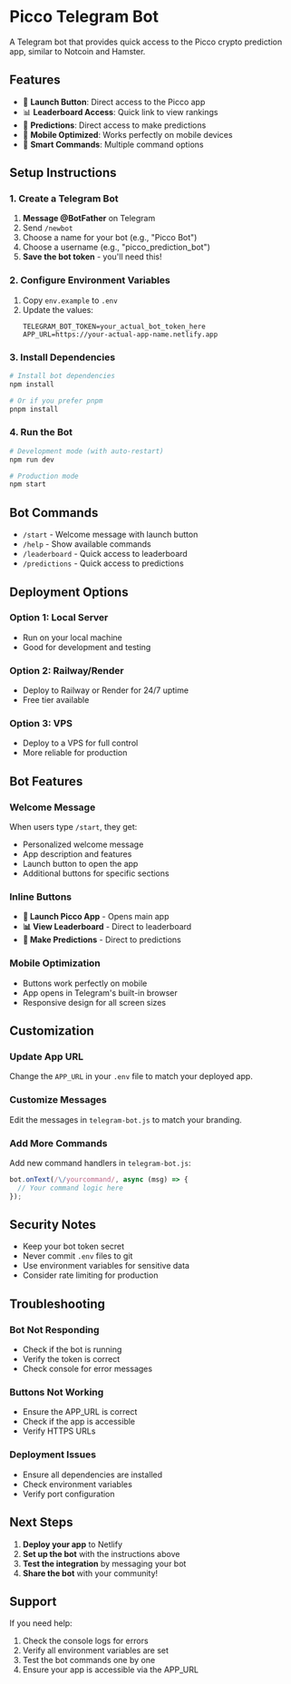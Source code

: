 # Picco Telegram Bot

A Telegram bot that provides quick access to the Picco crypto prediction app, similar to Notcoin and Hamster.

## Features

- 🚀 **Launch Button**: Direct access to the Picco app
- 📊 **Leaderboard Access**: Quick link to view rankings
- 🎯 **Predictions**: Direct access to make predictions
- 📱 **Mobile Optimized**: Works perfectly on mobile devices
- 🤖 **Smart Commands**: Multiple command options

## Setup Instructions

### 1. Create a Telegram Bot

1. **Message @BotFather** on Telegram
2. Send `/newbot`
3. Choose a name for your bot (e.g., "Picco Bot")
4. Choose a username (e.g., "picco_prediction_bot")
5. **Save the bot token** - you'll need this!

### 2. Configure Environment Variables

1. Copy `env.example` to `.env`
2. Update the values:
   ```env
   TELEGRAM_BOT_TOKEN=your_actual_bot_token_here
   APP_URL=https://your-actual-app-name.netlify.app
   ```

### 3. Install Dependencies

```bash
# Install bot dependencies
npm install

# Or if you prefer pnpm
pnpm install
```

### 4. Run the Bot

```bash
# Development mode (with auto-restart)
npm run dev

# Production mode
npm start
```

## Bot Commands

- `/start` - Welcome message with launch button
- `/help` - Show available commands
- `/leaderboard` - Quick access to leaderboard
- `/predictions` - Quick access to predictions

## Deployment Options

### Option 1: Local Server
- Run on your local machine
- Good for development and testing

### Option 2: Railway/Render
- Deploy to Railway or Render for 24/7 uptime
- Free tier available

### Option 3: VPS
- Deploy to a VPS for full control
- More reliable for production

## Bot Features

### Welcome Message
When users type `/start`, they get:
- Personalized welcome message
- App description and features
- Launch button to open the app
- Additional buttons for specific sections

### Inline Buttons
- **🚀 Launch Picco App** - Opens main app
- **📊 View Leaderboard** - Direct to leaderboard
- **🎯 Make Predictions** - Direct to predictions

### Mobile Optimization
- Buttons work perfectly on mobile
- App opens in Telegram's built-in browser
- Responsive design for all screen sizes

## Customization

### Update App URL
Change the `APP_URL` in your `.env` file to match your deployed app.

### Customize Messages
Edit the messages in `telegram-bot.js` to match your branding.

### Add More Commands
Add new command handlers in `telegram-bot.js`:

```javascript
bot.onText(/\/yourcommand/, async (msg) => {
  // Your command logic here
});
```

## Security Notes

- Keep your bot token secret
- Never commit `.env` files to git
- Use environment variables for sensitive data
- Consider rate limiting for production

## Troubleshooting

### Bot Not Responding
- Check if the bot is running
- Verify the token is correct
- Check console for error messages

### Buttons Not Working
- Ensure the APP_URL is correct
- Check if the app is accessible
- Verify HTTPS URLs

### Deployment Issues
- Ensure all dependencies are installed
- Check environment variables
- Verify port configuration

## Next Steps

1. **Deploy your app** to Netlify
2. **Set up the bot** with the instructions above
3. **Test the integration** by messaging your bot
4. **Share the bot** with your community!

## Support

If you need help:
1. Check the console logs for errors
2. Verify all environment variables are set
3. Test the bot commands one by one
4. Ensure your app is accessible via the APP_URL
